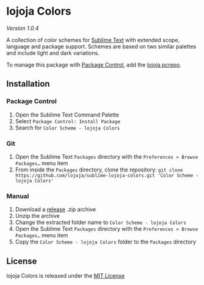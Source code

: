 lojoja Colors
=============

*Version 1.0.4*

A collection of color schemes for [Sublime Text](https://www.sublimetext.com) with extended scope,
language and package support. Schemes are based on two similar palettes and include light and dark variations.

To manage this package with [Package Control](https://packagecontrol.io), add the [lojoja pcrepo](https://github.com/lojoja/sublime-pcrepo).


Installation
------------

### Package Control

1. Open the Sublime Text Command Palette
2. Select `Package Control: Install Package`
3. Search for `Color Scheme - lojoja Colors`


### Git

1. Open the Sublime Text `Packages` directory with the `Preferences > Browse Packages…` menu item
2. From inside the `Packages` directory, clone the repository:
`git clone https://github.com/lojoja/sublime-lojoja-colors.git 'Color Scheme - lojoja Colors'`


### Manual

1. Download a [release](https://github.com/lojoja/sublime-lojoja-colors/releases) .zip archive
2. Unzip the archive
3. Change the extracted folder name to `Color Scheme - lojoja Colors`
4. Open the Sublime Text `Packages` directory with the `Preferences > Browse Packages…` menu item
5. Copy the `Color Scheme - lojoja Colors` folder to the `Packages` directory


License
-------

lojoja Colors is released under the [MIT License](./LICENSE)

